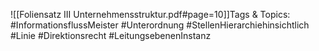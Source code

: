 
![[Foliensatz III Unternehmensstruktur.pdf#page=10]]Tags & Topics:
   #InformationsflussMeister
   #Unterordnung
   #StellenHierarchiehinsichtlich
   #Linie
   #Direktionsrecht
   #LeitungsebenenInstanz